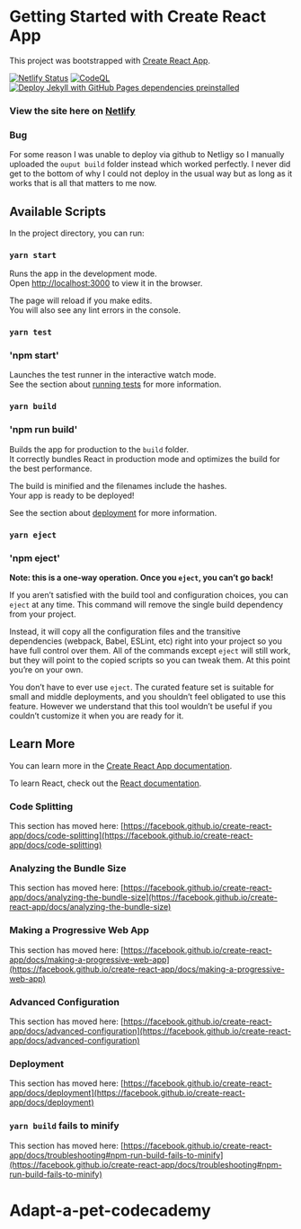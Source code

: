 # Getting Started with Create React App

This project was bootstrapped with [Create React App](https://github.com/facebook/create-react-app).

[![Netlify Status](https://api.netlify.com/api/v1/badges/79386676-143d-4b31-bec9-8ae0026e187b/deploy-status)](https://app.netlify.com/sites/cute-pets-ca/deploys)
[![CodeQL](https://github.com/SOliv1/Adapt-a-pet-codecademy/actions/workflows/codeql.yml/badge.svg)](https://github.com/SOliv1/Adapt-a-pet-codecademy/actions/workflows/codeql.yml)
[![Deploy Jekyll with GitHub Pages dependencies preinstalled](https://github.com/SOliv1/Adapt-a-pet-codecademy/actions/workflows/pages.yml/badge.svg)](https://github.com/SOliv1/Adapt-a-pet-codecademy/actions/workflows/pages.yml)

### View the site here on [Netlify](https://cute-pets-ca.netlify.app/)

### Bug
For some reason I was unable to deploy via github to Netligy so I manually uploaded the `ouput build` folder instead which worked perfectly.  I never did get to the bottom of why I could not deploy in the usual way but as long as it works that is all that matters to me now.

## Available Scripts

In the project directory, you can run:

### `yarn start`

Runs the app in the development mode.\
Open [http://localhost:3000](http://localhost:3000/) to view it in the browser.


The page will reload if you make edits.\
You will also see any lint errors in the console.

### `yarn test`
### 'npm start'

Launches the test runner in the interactive watch mode.\
See the section about [running tests](https://facebook.github.io/create-react-app/docs/running-tests) for more information.

### `yarn build`
### 'npm run build'

Builds the app for production to the `build` folder.\
It correctly bundles React in production mode and optimizes the build for the best performance.

The build is minified and the filenames include the hashes.\
Your app is ready to be deployed!

See the section about [deployment](https://facebook.github.io/create-react-app/docs/deployment) for more information.

### `yarn eject`
### 'npm eject'

**Note: this is a one-way operation. Once you `eject`, you can’t go back!**

If you aren’t satisfied with the build tool and configuration choices, you can `eject` at any time. This command will remove the single build dependency from your project.

Instead, it will copy all the configuration files and the transitive dependencies (webpack, Babel, ESLint, etc) right into your project so you have full control over them. All of the commands except `eject` will still work, but they will point to the copied scripts so you can tweak them. At this point you’re on your own.

You don’t have to ever use `eject`. The curated feature set is suitable for small and middle deployments, and you shouldn’t feel obligated to use this feature. However we understand that this tool wouldn’t be useful if you couldn’t customize it when you are ready for it.

## Learn More

You can learn more in the [Create React App documentation](https://facebook.github.io/create-react-app/docs/getting-started).

To learn React, check out the [React documentation](https://reactjs.org/).

### Code Splitting

This section has moved here: [https://facebook.github.io/create-react-app/docs/code-splitting](https://facebook.github.io/create-react-app/docs/code-splitting)

### Analyzing the Bundle Size

This section has moved here: [https://facebook.github.io/create-react-app/docs/analyzing-the-bundle-size](https://facebook.github.io/create-react-app/docs/analyzing-the-bundle-size)

### Making a Progressive Web App

This section has moved here: [https://facebook.github.io/create-react-app/docs/making-a-progressive-web-app](https://facebook.github.io/create-react-app/docs/making-a-progressive-web-app)

### Advanced Configuration

This section has moved here: [https://facebook.github.io/create-react-app/docs/advanced-configuration](https://facebook.github.io/create-react-app/docs/advanced-configuration)

### Deployment

This section has moved here: [https://facebook.github.io/create-react-app/docs/deployment](https://facebook.github.io/create-react-app/docs/deployment)

### `yarn build` fails to minify

This section has moved here: [https://facebook.github.io/create-react-app/docs/troubleshooting#npm-run-build-fails-to-minify](https://facebook.github.io/create-react-app/docs/troubleshooting#npm-run-build-fails-to-minify)
# Adapt-a-pet-codecademy
